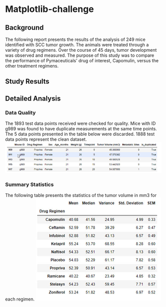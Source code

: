 # Matplotlib-challenge

## Background

The following report presents the results of the analysis of 249 mice identified with SCC tumor growth. The animals were treated through a variety of drug regimens. Over the course of 45 days, tumor development was observed and measured. The purpose of this study was to compare the performance of Pymaceuticals' drug of interest, Capomulin, versus the other treatment regimens. 

## Study Results


## Detailed Analysis

### Data Quality
The 1893 test data points received were checked for quality. Mice with ID g989 was found to have duplicate measurements at the same time points. The 5 data points presented in the table below were discarded. 1888 test data points represent the clean dataset.
![Table1](Images/table1.jpg)

### Summary Statistics
The following table presents the statistics of the tumor volume in mm3 for each regimen.
![Table2](Images/table2.jpg)
